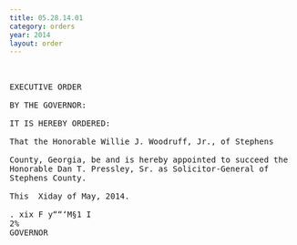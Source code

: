 ```yaml
---
title: 05.28.14.01
category: orders
year: 2014
layout: order
---
```


<pre> 

EXECUTIVE ORDER

BY THE GOVERNOR:

IT IS HEREBY ORDERED:

That the Honorable Willie J. Woodruff, Jr., of Stephens

County, Georgia, be and is hereby appointed to succeed the
Honorable Dan T. Pressley, Sr. as Solicitor-General of
Stephens County.

This  Xiday of May, 2014.

. xix F y““‘M§1 I
2% 
GOVERNOR

</pre>
